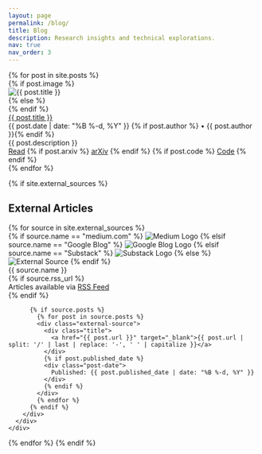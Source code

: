 ```yaml
---
layout: page
permalink: /blog/
title: Blog
description: Research insights and technical explorations.
nav: true
nav_order: 3
---
```


<div class="publications">
  {% for post in site.posts %}
  <div class="publication">
    <div class="row">
      {% if post.image %}
      <div class="col-sm-3">
        <div class="image-container">
          <img src="{{ post.image | relative_url }}" class="img-fluid" alt="{{ post.title }}">
        </div>
      </div>
      <div class="col-sm-9">
      {% else %}
      <div class="col-sm-12">
      {% endif %}
        <div class="title">
          <a href="{{ post.url | relative_url }}">{{ post.title }}</a>
        </div>
        <div class="author">
          {{ post.date | date: "%B %-d, %Y" }}
          {% if post.author %} • {{ post.author }}{% endif %}
        </div>
        <div class="periodical">
          {{ post.description }}
        </div>
        <div class="links">
          <a href="{{ post.url | relative_url }}" class="btn btn-sm z-depth-0" role="button">Read</a>
          {% if post.arxiv %}
          <a href="http://arxiv.org/abs/{{ post.arxiv }}" class="btn btn-sm z-depth-0" role="button">arXiv</a>
          {% endif %}
          {% if post.code %}
          <a href="{{ post.code }}" class="btn btn-sm z-depth-0" role="button">Code</a>
          {% endif %}
        </div>
      </div>
    </div>
  </div>
  {% endfor %}
  
  {% if site.external_sources %}
  <h2 class="mt-4">External Articles</h2>
  {% for source in site.external_sources %}
    <div class="publication">
      <div class="row">
        <div class="col-sm-3">
          <div class="image-container">
            {% if source.name == "medium.com" %}
            <img src="/assets/img/external/medium-logo.png" class="img-fluid" alt="Medium Logo">
            {% elsif source.name == "Google Blog" %}
            <img src="/assets/img/external/google-blog-logo.png" class="img-fluid" alt="Google Blog Logo">
            {% elsif source.name == "Substack" %}
            <img src="/assets/img/external/substack-logo.png" class="img-fluid" alt="Substack Logo">
            {% else %}
            <img src="/assets/img/external/external-source.png" class="img-fluid" alt="External Source">
            {% endif %}
          </div>
        </div>
        <div class="col-sm-9">
          <div class="source-name">{{ source.name }}</div>
          {% if source.rss_url %}
          <div class="periodical">
            Articles available via <a href="{{ source.rss_url }}" target="_blank">RSS Feed</a>
          </div>
          {% endif %}
          
          {% if source.posts %}
            {% for post in source.posts %}
            <div class="external-source">
              <div class="title">
                <a href="{{ post.url }}" target="_blank">{{ post.url | split: '/' | last | replace: '-', ' ' | capitalize }}</a>
              </div>
              {% if post.published_date %}
              <div class="post-date">
                Published: {{ post.published_date | date: "%B %-d, %Y" }}
              </div>
              {% endif %}
            </div>
            {% endfor %}
          {% endif %}
        </div>
      </div>
    </div>
  {% endfor %}
  {% endif %}
</div>

<script>
  // Create directory for external source images if it doesn't exist
  document.addEventListener('DOMContentLoaded', function() {
    // This is just a placeholder - the actual directory creation would happen server-side
    console.log('Checking for external source images');
  });
</script>
